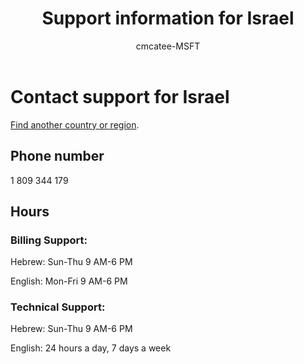 ﻿---                                
title: Support information for Israel
author: cmcatee-MSFT
f1.keywords:
- NOCSH
ms.author: cmcatee
manager: mnirkhe
audience: Admin
ms.topic: reference
ms.service: o365-administration
ms.collection: Adm_Support
localization_priority: Normal
description: Learn how to contact support for your country or region.
ROBOTS: NOINDEX, NOFOLLOW
---

# Contact support for Israel

[Find another country or region](../contact-support-for-business-products.md).

## Phone number
1 809 344 179

## Hours
### Billing Support:

Hebrew: Sun-Thu 9 AM-6 PM

English: Mon-Fri 9 AM-6 PM

### Technical Support:

Hebrew: Sun-Thu 9 AM-6 PM

English: 24 hours a day, 7 days a week